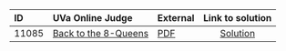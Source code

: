 | ID | UVa Online Judge | External | Link to solution |
|:---|:---|:---|:---:|
| 11085 | [Back to the 8-Queens](https://onlinejudge.org/index.php?option=com_onlinejudge&Itemid=8&category=22&page=show_problem&problem=2026) | [PDF](https://onlinejudge.org/external/110/11085.pdf) | [Solution](https%3A//github.com/versenyi98/programming-contests/tree/master/UVa%20Online%20Judge/11085%2520-%2520Back%2520to%2520the%25208-Queens)|
